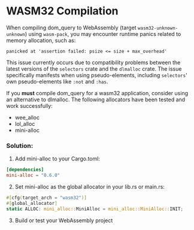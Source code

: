 # WASM32 Compilation
When compiling dom_query to WebAssembly (target `wasm32-unknown-unknown`) using `wasm-pack`, you may encounter runtime panics related to memory allocation, such as:

```
panicked at 'assertion failed: psize <= size + max_overhead'
```

This issue currently occurs due to compatibility problems between the latest versions of the `selectors` crate and the `dlmalloc` crate. The issue specifically manifests when using pseudo-elements, including `selectors`' own pseudo-elements like `:not` and `:has`.

If you **must** compile dom_query for a wasm32 application, consider using an alternative to dlmalloc. The following allocators have been tested and work successfully:
- wee_alloc
- lol_alloc
- mini-alloc

### Solution: 
1. Add mini-alloc to your Cargo.toml:
```toml
[dependencies]
mini-alloc = "0.6.0"
```

2. Set mini-alloc as the global allocator in your lib.rs or main.rs:
```rust
#[cfg(target_arch = "wasm32")]
#[global_allocator]
static ALLOC: mini_alloc::MiniAlloc = mini_alloc::MiniAlloc::INIT;
```

3. Build or test your WebAssembly project
